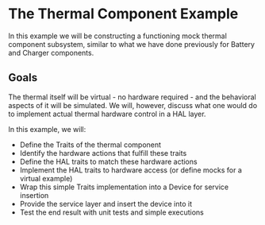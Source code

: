 # The Thermal Component Example

In this example we will be constructing a functioning mock thermal component subsystem, similar to what we have done
previously for Battery and Charger components.

## Goals

The thermal itself will be virtual - no hardware required - and the behavioral aspects of it will be simulated.
We will, however, discuss what one would do to implement actual thermal hardware control in a HAL layer.

In this example, we will:

- Define the Traits of the thermal component
- Identify the hardware actions that fulfill these traits
- Define the HAL traits to match these hardware actions
- Implement the HAL traits to hardware access (or define mocks for a virtual example)
- Wrap this simple Traits implementation into a Device for service insertion
- Provide the service layer and insert the device into it
- Test the end result with unit tests and simple executions
